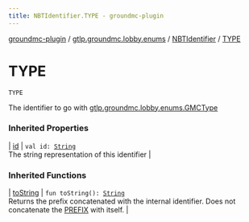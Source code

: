 ```yaml
---
title: NBTIdentifier.TYPE - groundmc-plugin
---
```


[groundmc-plugin](../../index.html) / [gtlp.groundmc.lobby.enums](../index.html) / [NBTIdentifier](index.html) / [TYPE](.)

# TYPE

`TYPE`

The identifier to go with [gtlp.groundmc.lobby.enums.GMCType](../-g-m-c-type/index.html)

### Inherited Properties

| [id](id.html) | `val id: `[`String`](https://kotlinlang.org/api/latest/jvm/stdlib/kotlin/-string/index.html)<br>The string representation of this identifier |

### Inherited Functions

| [toString](to-string.html) | `fun toString(): `[`String`](https://kotlinlang.org/api/latest/jvm/stdlib/kotlin/-string/index.html)<br>Returns the prefix concatenated with the internal identifier. Does not concatenate the [PREFIX](-p-r-e-f-i-x.html) with itself. |

